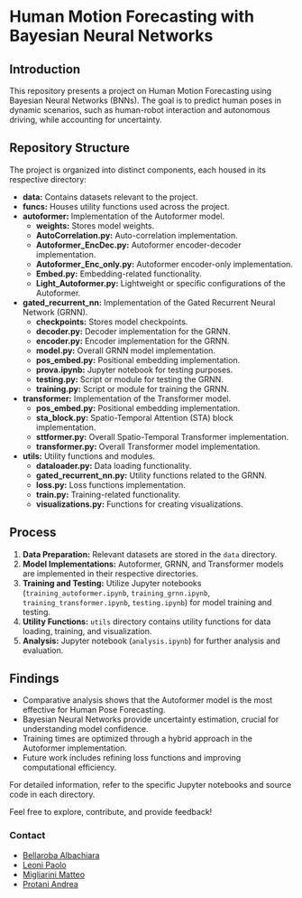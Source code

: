 # Human Motion Forecasting with Bayesian Neural Networks

## Introduction

This repository presents a project on Human Motion Forecasting using Bayesian Neural Networks (BNNs). The goal is to predict human poses in dynamic scenarios, such as human-robot interaction and autonomous driving, while accounting for uncertainty.

## Repository Structure

The project is organized into distinct components, each housed in its respective directory:

- **data:** Contains datasets relevant to the project.
- **funcs:** Houses utility functions used across the project.
- **autoformer:** Implementation of the Autoformer model.
  - **weights:** Stores model weights.
  - **AutoCorrelation.py:** Auto-correlation implementation.
  - **Autoformer_EncDec.py:** Autoformer encoder-decoder implementation.
  - **Autoformer_Enc_only.py:** Autoformer encoder-only implementation.
  - **Embed.py:** Embedding-related functionality.
  - **Light_Autoformer.py:** Lightweight or specific configurations of the Autoformer.
- **gated_recurrent_nn:** Implementation of the Gated Recurrent Neural Network (GRNN).
  - **checkpoints:** Stores model checkpoints.
  - **decoder.py:** Decoder implementation for the GRNN.
  - **encoder.py:** Encoder implementation for the GRNN.
  - **model.py:** Overall GRNN model implementation.
  - **pos_embed.py:** Positional embedding implementation.
  - **prova.ipynb:** Jupyter notebook for testing purposes.
  - **testing.py:** Script or module for testing the GRNN.
  - **training.py:** Script or module for training the GRNN.
- **transformer:** Implementation of the Transformer model.
  - **pos_embed.py:** Positional embedding implementation.
  - **sta_block.py:** Spatio-Temporal Attention (STA) block implementation.
  - **sttformer.py:** Overall Spatio-Temporal Transformer implementation.
  - **transformer.py:** Overall Transformer model implementation.
- **utils:** Utility functions and modules.
  - **dataloader.py:** Data loading functionality.
  - **gated_recurrent_nn.py:** Utility functions related to the GRNN.
  - **loss.py:** Loss functions implementation.
  - **train.py:** Training-related functionality.
  - **visualizations.py:** Functions for creating visualizations.

## Process

1. **Data Preparation:** Relevant datasets are stored in the `data` directory.
2. **Model Implementations:** Autoformer, GRNN, and Transformer models are implemented in their respective directories.
3. **Training and Testing:** Utilize Jupyter notebooks (`training_autoformer.ipynb`, `training_grnn.ipynb`, `training_transformer.ipynb`, `testing.ipynb`) for model training and testing.
4. **Utility Functions:** `utils` directory contains utility functions for data loading, training, and visualization.
5. **Analysis:** Jupyter notebook (`analysis.ipynb`) for further analysis and evaluation.

## Findings

- Comparative analysis shows that the Autoformer model is the most effective for Human Pose Forecasting.
- Bayesian Neural Networks provide uncertainty estimation, crucial for understanding model confidence.
- Training times are optimized through a hybrid approach in the Autoformer implementation.
- Future work includes refining loss functions and improving computational efficiency.

For detailed information, refer to the specific Jupyter notebooks and source code in each directory.

Feel free to explore, contribute, and provide feedback!

### Contact
- [Bellaroba Albachiara](mailto:bellaroba.1892618@studenti.uniroma1.it)
- [Leoni Paolo](mailto:leoni.1894985@studenti.uniroma1.it)
- [Migliarini Matteo](mailto:migliarini.1886186@studenti.uniroma1.it)
- [Protani Andrea](mailto:protani.1860126@studenti.uniroma1.it)
